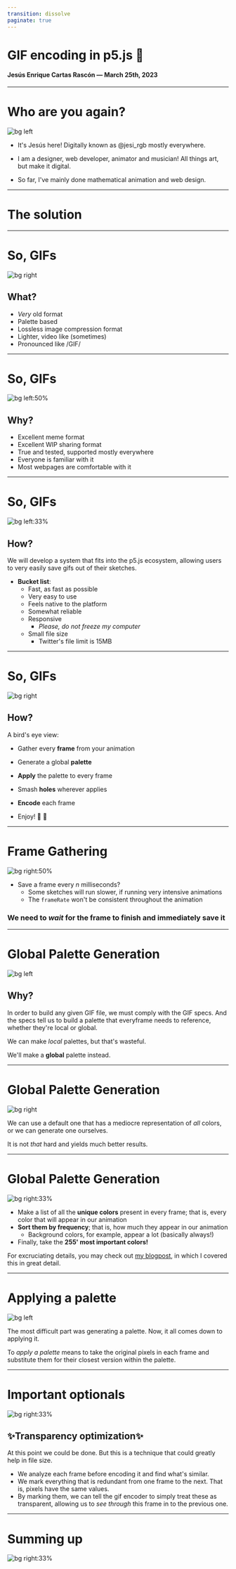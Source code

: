 ```yaml
---
transition: dissolve
paginate: true
---
```


<!-- - show failing stuff or edge cases -->
<!-- - talk about the actual problem -->
<!--   - the function was not there and was necessary for people -->
<!-- - show a demo (beginning? end?) -->
<!--   - show how I was done before -->
<!--   - show CCapture -->

# GIF encoding in p5.js 🌸

#### Jesús Enrique Cartas Rascón — March 25th, 2023

---

# Who are you again?

![bg left](media/duggish.jpg)

- It's Jesús here! Digitally known as @jesi_rgb mostly everywhere.

- I am a designer, web developer, animator and musician! All things art, but make it digital.

- So far, I've mainly done mathematical animation and web design.

---

# The solution

<!-- here goes maybe link to demo? -->

---

# So, GIFs

![bg right](media/earth.gif)

## What?

- _Very_ old format
- Palette based
- Lossless image compression format
- Lighter, video like (sometimes)
- Pronounced like /GIF/

---

# So, GIFs

![bg left:50%](media/big_brain.gif)

## Why?

- Excellent meme format
- Excellent WIP sharing format
- True and tested, supported mostly everywhere
- Everyone is familiar with it
- Most webpages are comfortable with it

---

# So, GIFs

![bg left:33%](media/frame_5.png)

## How?

We will develop a system that fits into the p5.js ecosystem, allowing users to very easily save gifs out of their sketches.

- **Bucket list**:
  - Fast, as fast as possible
  - Very easy to use
  - Feels native to the platform
  - Somewhat reliable
  - Responsive
    - _Please, do not freeze my computer_
  - Small file size
    - Twitter's file limit is 15MB

---

# So, GIFs

![bg right](media/frame_6.png)

## How?

A bird's eye view:

- Gather every **frame** from your animation

- Generate a global **palette**

- **Apply** the palette to every frame

- Smash **holes** wherever applies

- **Encode** each frame

- Enjoy! 🥳 🎉

---

# Frame Gathering

![bg right:50%](media/frame_7.png)

- Save a frame every _n_ milliseconds?
  - Some sketches will run slower, if running very intensive animations
  - The `frameRate` won't be consistent throughout the animation

### We need to _wait_ for the frame to finish and immediately save it

---

# Global Palette Generation

![bg left](media/frame_9.png)

<!-- GIF or image of an ancient book "the gif specs" -->

## Why?

In order to build any given GIF file, we must comply with the GIF specs. And the specs tell us to build a palette that everyframe needs to reference, whether they're local or global.

We can make _local_ palettes, but that's wasteful.

We'll make a **global** palette instead.

---

# Global Palette Generation

![bg right](media/texture.jpg)

<!-- top: general purpose palette from insouris, bottom: a similar looking "custom" palette matching our theme -->

We can use a default one that has a mediocre representation of _all_ colors, or we can generate one ourselves.

It is not _that_ hard and yields much better results.

---

# Global Palette Generation

![bg right:33%](media/texture.jpg)

- Make a list of all the **unique colors** present in every frame; that is, every color that will appear in our animation
- **Sort them by frequency**; that is, how much they appear in our animation
  - Background colors, for example, appear a lot (basically always!)
- Finally, take the **255' most important colors!**

For excruciating details, you may check out [my blogpost](https://www.jesirgb.com/blog/gif-encoding), in which I covered this in great detail.

---

# Applying a palette

![bg left](media/texture.jpg)

<!-- copy image from blogpost  -->

The most difficult part was generating a palette. Now, it all comes down to applying it.

To _apply a palette_ means to take the original pixels in each frame and substitute them for their closest version within the palette.

---

# Important optionals

![bg right:33%](media/texture.jpg)

<!-- copy image from blogpost  -->

## ✨Transparency optimization✨

At this point we could be done. But this is a technique that could greatly help in file size.

- We analyze each frame before encoding it and find what's similar.
- We mark everything that is redundant from one frame to the next. That is, pixels have the same values.
- By marking them, we can tell the gif encoder to simply treat these as transparent, allowing us to _see through_ this frame in to the previous one.

---

# Summing up

![bg right:33%](media/texture.jpg)

